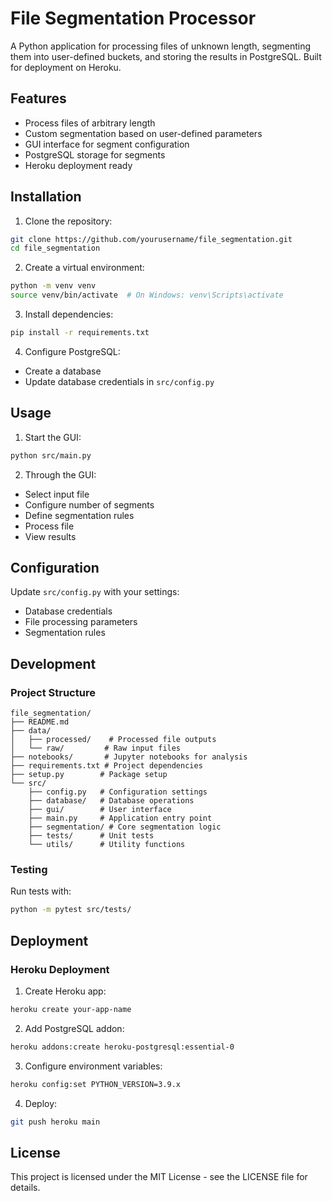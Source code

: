 # File Segmentation Processor

A Python application for processing files of unknown length, segmenting them into user-defined buckets, and storing the results in PostgreSQL. Built for deployment on Heroku.

## Features

- Process files of arbitrary length
- Custom segmentation based on user-defined parameters
- GUI interface for segment configuration
- PostgreSQL storage for segments
- Heroku deployment ready

## Installation

1. Clone the repository:
```bash
git clone https://github.com/yourusername/file_segmentation.git
cd file_segmentation
```

2. Create a virtual environment:
```bash
python -m venv venv
source venv/bin/activate  # On Windows: venv\Scripts\activate
```

3. Install dependencies:
```bash
pip install -r requirements.txt
```

4. Configure PostgreSQL:
- Create a database
- Update database credentials in `src/config.py`

## Usage

1. Start the GUI:
```bash
python src/main.py
```

2. Through the GUI:
- Select input file
- Configure number of segments
- Define segmentation rules
- Process file
- View results

## Configuration

Update `src/config.py` with your settings:
- Database credentials
- File processing parameters
- Segmentation rules

## Development

### Project Structure
```
file_segmentation/
├── README.md
├── data/
│   ├── processed/    # Processed file outputs
│   └── raw/         # Raw input files
├── notebooks/       # Jupyter notebooks for analysis
├── requirements.txt # Project dependencies
├── setup.py        # Package setup
└── src/
    ├── config.py   # Configuration settings
    ├── database/   # Database operations
    ├── gui/        # User interface
    ├── main.py     # Application entry point
    ├── segmentation/ # Core segmentation logic
    ├── tests/      # Unit tests
    └── utils/      # Utility functions
```

### Testing

Run tests with:
```bash
python -m pytest src/tests/
```

## Deployment

### Heroku Deployment

1. Create Heroku app:
```bash
heroku create your-app-name
```

2. Add PostgreSQL addon:
```bash
heroku addons:create heroku-postgresql:essential-0
```

3. Configure environment variables:
```bash
heroku config:set PYTHON_VERSION=3.9.x
```

4. Deploy:
```bash
git push heroku main
```

## License

This project is licensed under the MIT License - see the LICENSE file for details.